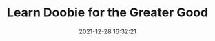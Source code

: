 ---
layout: post
title: "Learn Doobie for the Greater Good"
date:   2021-12-28 16:32:21
comments: true
categories: scala postgres doobie cats
tags:
    - scala
    - postgres
    - doobie
    - cats
summary: "We rely on the JDBC specification if we need to connect to SQL databases in the JVM ecosystem. However, JDBC is not a good fit if we use functional programming since the library performs a lot of side effects. Fortunately, a library called Doobie provides a higher-level API on top of JDBC."
social-share: true
social-title: "Learn Doobie for the Greater Good"
social-tags: "Scala, Postgres, Doobie, Cats"
math: false
rockthejvm: https://blog.rockthejvm.com/doobie/
---